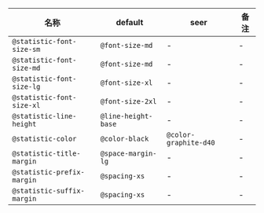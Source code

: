 | 名称 | default | seer | 备注 |
| --- | --- | --- | --- |
| `@statistic-font-size-sm` | `@font-size-md` | - | - |
| `@statistic-font-size-md` | `@font-size-md` | - | - |
| `@statistic-font-size-lg` | `@font-size-xl` | - | - |
| `@statistic-font-size-xl` | `@font-size-2xl` | - | - |
| `@statistic-line-height` | `@line-height-base` | - | - |
| `@statistic-color` | `@color-black` | `@color-graphite-d40` | - |
| `@statistic-title-margin` | `@space-margin-lg` | - | - |
| `@statistic-prefix-margin` | `@spacing-xs` | - | - |
| `@statistic-suffix-margin` | `@spacing-xs` | - | - |
